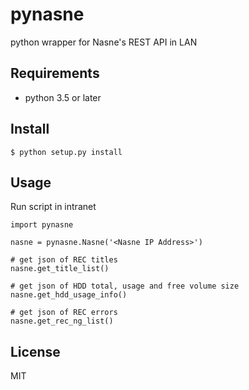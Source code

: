 # pynasne
python wrapper for Nasne's REST API in LAN

## Requirements
* python 3.5 or later

## Install
```
$ python setup.py install
```

## Usage
Run script in intranet
```
import pynasne

nasne = pynasne.Nasne('<Nasne IP Address>')

# get json of REC titles
nasne.get_title_list()

# get json of HDD total, usage and free volume size
nasne.get_hdd_usage_info()

# get json of REC errors
nasne.get_rec_ng_list()
```

## License
MIT
